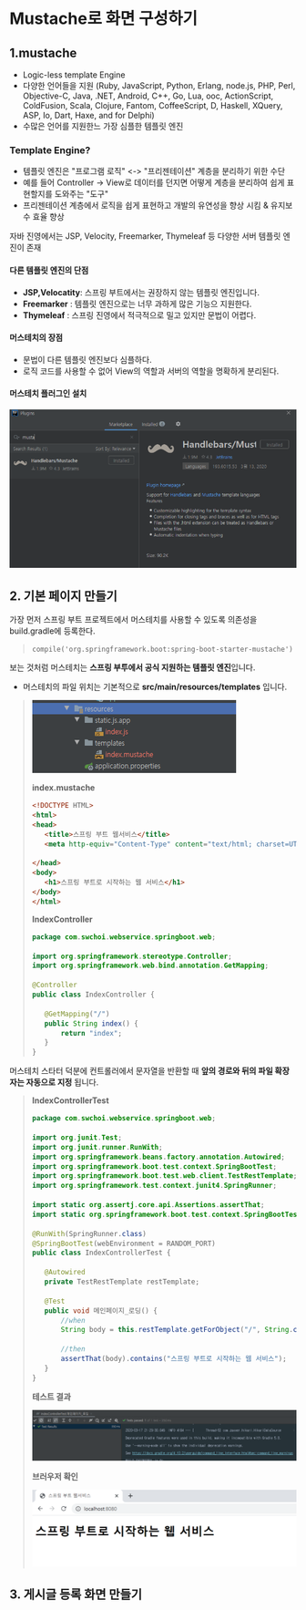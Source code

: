 # Mustache로 화면 구성하기

## 1.mustache
- Logic-less template Engine
- 다양한 언어들을 지원 (Ruby, JavaScript, Python, Erlang, node.js, PHP, Perl, Objective-C, Java, .NET, Android, C++, Go, 
Lua, ooc, ActionScript, ColdFusion, Scala, Clojure, Fantom, CoffeeScript, D, Haskell, XQuery, ASP, Io, Dart, Haxe, and for Delphi)
- 수많은 언어를 지원한느 가장 심플한 템플릿 엔진

### Template Engine?
- 템플릿 엔진은 "프로그램 로직" <-> "프리젠테이션" 계층을 분리하기 위한 수단
- 예를 들어 Controller -> View로 데이터를 던지면 어떻게 계층을 분리하여 쉽게 표현할지를 도와주는 "도구"
- 프리젠테이션 계층에서 로직을 쉽게 표현하고 개발의 유연성을 향상 시킴 & 유지보수 효율 향상 

자바 진영에서는 JSP, Velocity, Freemarker, Thymeleaf 등 다양한 서버 템플릿 엔진이 존재

#### 다른 템플릿 엔진의 단점
- **JSP,Velocatity**: 스프링 부트에서는 권장하지 않는 템플릿 엔진입니다.
- **Freemarker** : 템플릿 엔진으로는 너무 과하게 많은 기능으 지원한다. 
- **Thymeleaf** : 스프링 진영에서 적극적으로 밀고 있지만 문법이 어렵다.


#### 머스테치의 장점
- 문법이 다른 템플릿 엔진보다 심플하다.
- 로직 코드를 사용할 수 없어 View의 역할과 서버의 역할을 명확하게 분리된다.

#### 머스테치 플러그인 설치
![mustache](../../images/spring/chater04/mustache1.png)

## 2. 기본 페이지 만들기
가장 먼저 스프링 부트 프로젝트에서 머스테치를 사용할 수 있도록 의존성을 build.gradle에 등록한다.
> ```
> compile('org.springframework.boot:spring-boot-starter-mustache')
> ```

보는 것처럼 머스테치는 **스프링 부투에서 공식 지원하는 템플릿 엔진**입니다.

- 머스테치의 파일 위치는 기본적으로 **src/main/resources/templates** 입니다.
> ![templates](../../images/spring/chater04/mustache2.png)
> 
> **index.mustache**
> ```html
><!DOCTYPE HTML>
><html>
><head>
>    <title>스프링 부트 웹서비스</title>
>    <meta http-equiv="Content-Type" content="text/html; charset=UTF-8" />
>
></head>
><body>
>    <h1>스프링 부트로 시작하는 웹 서비스</h1>
></body>
></html>
> ``` 
> **IndexController**
> ```java
>package com.swchoi.webservice.springboot.web;
>
>import org.springframework.stereotype.Controller;
>import org.springframework.web.bind.annotation.GetMapping;
>
>@Controller
>public class IndexController {
>
>    @GetMapping("/")
>    public String index() {
>        return "index";
>    }
>}
> ```

머스테치 스타터 덕분에 컨트롤러에서 문자열을 반환할 때 **앞의 경로와 뒤의 파일 확장자는 자동으로 지정** 됩니다.

> **IndexControllerTest**
> ```java
>package com.swchoi.webservice.springboot.web;
>
>import org.junit.Test;
>import org.junit.runner.RunWith;
>import org.springframework.beans.factory.annotation.Autowired;
>import org.springframework.boot.test.context.SpringBootTest;
>import org.springframework.boot.test.web.client.TestRestTemplate;
>import org.springframework.test.context.junit4.SpringRunner;
>
>import static org.assertj.core.api.Assertions.assertThat;
>import static org.springframework.boot.test.context.SpringBootTest.WebEnvironment.RANDOM_PORT;
>
>@RunWith(SpringRunner.class)
>@SpringBootTest(webEnvironment = RANDOM_PORT)
>public class IndexControllerTest {
>
>    @Autowired
>    private TestRestTemplate restTemplate;
>
>    @Test
>    public void 메인페이지_로딩() {
>        //when
>        String body = this.restTemplate.getForObject("/", String.class);
>
>        //then
>        assertThat(body).contains("스프링 부트로 시작하는 웹 서비스");
>    }
>}
> ```
> **테스트 결과**
>
> ![tset](../../images/spring/chater04/mustache3.png)
> 
> **브러우저 확인**
>
> ![tset](../../images/spring/chater04/mustache4.png)

## 3. 게시글 등록 화면 만들기